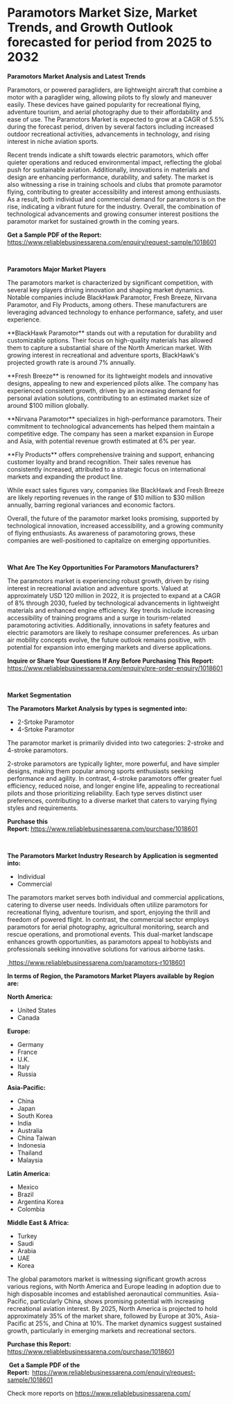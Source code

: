 <p><h1>Paramotors Market Size, Market Trends, and Growth Outlook forecasted for period from 2025 to 2032</h1></p><p><strong>Paramotors Market Analysis and Latest Trends</strong></p>
<p><p>Paramotors, or powered paragliders, are lightweight aircraft that combine a motor with a paraglider wing, allowing pilots to fly slowly and maneuver easily. These devices have gained popularity for recreational flying, adventure tourism, and aerial photography due to their affordability and ease of use. The Paramotors Market is expected to grow at a CAGR of 5.5% during the forecast period, driven by several factors including increased outdoor recreational activities, advancements in technology, and rising interest in niche aviation sports.</p><p>Recent trends indicate a shift towards electric paramotors, which offer quieter operations and reduced environmental impact, reflecting the global push for sustainable aviation. Additionally, innovations in materials and design are enhancing performance, durability, and safety. The market is also witnessing a rise in training schools and clubs that promote paramotor flying, contributing to greater accessibility and interest among enthusiasts. As a result, both individual and commercial demand for paramotors is on the rise, indicating a vibrant future for the industry. Overall, the combination of technological advancements and growing consumer interest positions the paramotor market for sustained growth in the coming years.</p></p>
<p><strong>Get a Sample PDF of the Report:&nbsp;</strong> <a href="https://www.reliablebusinessarena.com/enquiry/request-sample/1018601?utm_campaign=2822&utm_medium=2&utm_source=Github&utm_content=ia&utm_term=28022025&utm_id=paramotors">https://www.reliablebusinessarena.com/enquiry/request-sample/1018601</a></p>
<p>&nbsp;</p>
<p><strong>Paramotors Major Market Players</strong></p>
<p><p>The paramotors market is characterized by significant competition, with several key players driving innovation and shaping market dynamics. Notable companies include BlackHawk Paramotor, Fresh Breeze, Nirvana Paramotor, and Fly Products, among others. These manufacturers are leveraging advanced technology to enhance performance, safety, and user experience.</p><p>**BlackHawk Paramotor** stands out with a reputation for durability and customizable options. Their focus on high-quality materials has allowed them to capture a substantial share of the North American market. With growing interest in recreational and adventure sports, BlackHawk's projected growth rate is around 7% annually.</p><p>**Fresh Breeze** is renowned for its lightweight models and innovative designs, appealing to new and experienced pilots alike. The company has experienced consistent growth, driven by an increasing demand for personal aviation solutions, contributing to an estimated market size of around $100 million globally.</p><p>**Nirvana Paramotor** specializes in high-performance paramotors. Their commitment to technological advancements has helped them maintain a competitive edge. The company has seen a market expansion in Europe and Asia, with potential revenue growth estimated at 6% per year.</p><p>**Fly Products** offers comprehensive training and support, enhancing customer loyalty and brand recognition. Their sales revenue has consistently increased, attributed to a strategic focus on international markets and expanding the product line.</p><p>While exact sales figures vary, companies like BlackHawk and Fresh Breeze are likely reporting revenues in the range of $10 million to $30 million annually, barring regional variances and economic factors.</p><p>Overall, the future of the paramotor market looks promising, supported by technological innovation, increased accessibility, and a growing community of flying enthusiasts. As awareness of paramotoring grows, these companies are well-positioned to capitalize on emerging opportunities.</p></p>
<p>&nbsp;</p>
<p><strong>What Are The Key Opportunities For Paramotors Manufacturers?</strong></p>
<p><p>The paramotors market is experiencing robust growth, driven by rising interest in recreational aviation and adventure sports. Valued at approximately USD 120 million in 2022, it is projected to expand at a CAGR of 8% through 2030, fueled by technological advancements in lightweight materials and enhanced engine efficiency. Key trends include increasing accessibility of training programs and a surge in tourism-related paramotoring activities. Additionally, innovations in safety features and electric paramotors are likely to reshape consumer preferences. As urban air mobility concepts evolve, the future outlook remains positive, with potential for expansion into emerging markets and diverse applications.</p></p>
<p><strong>Inquire or Share Your Questions If Any Before Purchasing This Report:</strong> <a href="https://www.reliablebusinessarena.com/enquiry/pre-order-enquiry/1018601?utm_campaign=2822&utm_medium=2&utm_source=Github&utm_content=ia&utm_term=28022025&utm_id=paramotors">https://www.reliablebusinessarena.com/enquiry/pre-order-enquiry/1018601</a></p>
<p>&nbsp;</p>
<p><strong>Market Segmentation</strong></p>
<p><strong>The Paramotors Market Analysis by types is segmented into:</strong></p>
<p><ul><li>2-Srtoke Paramotor</li><li>4-Srtoke Paramotor</li></ul></p>
<p><p>The paramotor market is primarily divided into two categories: 2-stroke and 4-stroke paramotors. </p><p>2-stroke paramotors are typically lighter, more powerful, and have simpler designs, making them popular among sports enthusiasts seeking performance and agility. In contrast, 4-stroke paramotors offer greater fuel efficiency, reduced noise, and longer engine life, appealing to recreational pilots and those prioritizing reliability. Each type serves distinct user preferences, contributing to a diverse market that caters to varying flying styles and requirements.</p></p>
<p><strong>Purchase this Report:&nbsp;</strong><a href="https://www.reliablebusinessarena.com/purchase/1018601?utm_campaign=2822&utm_medium=2&utm_source=Github&utm_content=ia&utm_term=28022025&utm_id=paramotors">https://www.reliablebusinessarena.com/purchase/1018601</a></p>
<p>&nbsp;</p>
<p><strong>The Paramotors Market Industry Research by Application is segmented into:</strong></p>
<p><ul><li>Individual</li><li>Commercial</li></ul></p>
<p><p>The paramotors market serves both individual and commercial applications, catering to diverse user needs. Individuals often utilize paramotors for recreational flying, adventure tourism, and sport, enjoying the thrill and freedom of powered flight. In contrast, the commercial sector employs paramotors for aerial photography, agricultural monitoring, search and rescue operations, and promotional events. This dual-market landscape enhances growth opportunities, as paramotors appeal to hobbyists and professionals seeking innovative solutions for various airborne tasks.</p></p>
<p><a href="https://www.reliablebusinessarena.com/paramotors-r1018601?utm_campaign=2822&utm_medium=2&utm_source=Github&utm_content=ia&utm_term=28022025&utm_id=paramotors">&nbsp;https://www.reliablebusinessarena.com/paramotors-r1018601</a></p>
<p><strong>In terms of Region, the Paramotors Market Players available by Region are:</strong></p>
<p>
    <p> <strong> North America: </strong>
        <ul>
            <li>United States</li>
            <li>Canada</li>
        </ul>
        </p> 
    <p> <strong> Europe: </strong>
        <ul>
            <li>Germany</li>
            <li>France</li>
            <li>U.K.</li>
            <li>Italy</li>
            <li>Russia</li>
        </ul>
        </p> 
    <p> <strong> Asia-Pacific: </strong>
        <ul>
            <li>China</li>
            <li>Japan</li>
            <li>South Korea</li>
            <li>India</li>
            <li>Australia</li>
            <li>China Taiwan</li>
            <li>Indonesia</li>
            <li>Thailand</li>
            <li>Malaysia</li>
        </ul>
        </p> 
    <p> <strong> Latin America: </strong>
        <ul>
            <li>Mexico</li>
            <li>Brazil</li>
            <li>Argentina Korea</li>
            <li>Colombia</li>
        </ul>
        </p> 
    <p> <strong> Middle East & Africa: </strong>
        <ul>
            <li>Turkey</li>
            <li>Saudi</li>
            <li>Arabia</li>
            <li>UAE</li>
            <li>Korea</li>
        </ul>
    </p>
    </p>
<p><p>The global paramotors market is witnessing significant growth across various regions, with North America and Europe leading in adoption due to high disposable incomes and established aeronautical communities. Asia-Pacific, particularly China, shows promising potential with increasing recreational aviation interest. By 2025, North America is projected to hold approximately 35% of the market share, followed by Europe at 30%, Asia-Pacific at 25%, and China at 10%. The market dynamics suggest sustained growth, particularly in emerging markets and recreational sectors.</p></p>
<p><strong>Purchase this Report: </strong><a href="https://www.reliablebusinessarena.com/purchase/1018601?utm_campaign=2822&utm_medium=2&utm_source=Github&utm_content=ia&utm_term=28022025&utm_id=paramotors">https://www.reliablebusinessarena.com/purchase/1018601</a></p>
<p>&nbsp;<strong>Get a Sample PDF of the Report:&nbsp;&nbsp;</strong><a href="https://www.reliablebusinessarena.com/enquiry/request-sample/1018601?utm_campaign=2822&utm_medium=2&utm_source=Github&utm_content=ia&utm_term=28022025&utm_id=paramotors">https://www.reliablebusinessarena.com/enquiry/request-sample/1018601</a></p>
<p><strong></strong></p>
<p>Check more reports on <a href="https://www.reliablebusinessarena.com/?utm_campaign=2822&utm_medium=2&utm_source=Github&utm_content=ia&utm_term=28022025&utm_id=paramotors">https://www.reliablebusinessarena.com/</a></p>